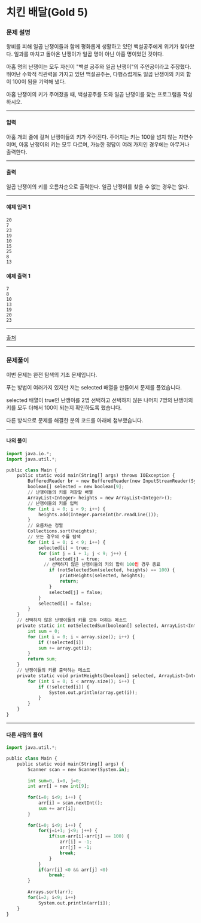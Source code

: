 # 치킨 배달(Gold 5)

### 문제 설명

왕비를 피해 일곱 난쟁이들과 함께 평화롭게 생활하고 있던 백설공주에게 위기가 찾아왔다. 일과를 마치고 돌아온 난쟁이가 일곱 명이 아닌 아홉 명이었던 것이다.   

아홉 명의 난쟁이는 모두 자신이 "백설 공주와 일곱 난쟁이"의 주인공이라고 주장했다. 뛰어난 수학적 직관력을 가지고 있던 백설공주는, 다행스럽게도 일곱 난쟁이의 키의 합이 100이 됨을 기억해 냈다.   

아홉 난쟁이의 키가 주어졌을 때, 백설공주를 도와 일곱 난쟁이를 찾는 프로그램을 작성하시오.   

---

#### 입력

아홉 개의 줄에 걸쳐 난쟁이들의 키가 주어진다. 주어지는 키는 100을 넘지 않는 자연수이며, 아홉 난쟁이의 키는 모두 다르며, 가능한 정답이 여러 가지인 경우에는 아무거나 출력한다.

---

#### 출력

일곱 난쟁이의 키를 오름차순으로 출력한다. 일곱 난쟁이를 찾을 수 없는 경우는 없다.

---
#### 예제 입력 1

~~~
20
7
23
19
10
15
25
8
13
~~~

#### 예제 출력 1

~~~
7
8
10
13
19
20
23
~~~

---

[출처](https://www.acmicpc.net/problem/2309)

---

### 문제풀이

이번 문제는 완전 탐색의 기초 문제입니다.   

푸는 방법이 여러가지 있지만 저는 selected 배열을 만들어서 문제를 풀었습니다.   

selected 배열이 true인 난쟁이를 2명 선택하고 선택하지 않은 나머지 7명의 난쟁이의 키를 모두 더해서 100이 되는지 확인하도록 했습니다.   

다른 방식으로 문제를 해결한 분의 코드를 아래에 첨부했습니다.

---

#### 나의 풀이

~~~python
import java.io.*;
import java.util.*;

public class Main {
    public static void main(String[] args) throws IOException {
    	BufferedReader br = new BufferedReader(new InputStreamReader(System.in));
        boolean[] selected = new boolean[9];
        // 난쟁이들의 키를 저장할 배열
        ArrayList<Integer> heights = new ArrayList<Integer>();
        // 난쟁이들의 키를 입력
        for (int i = 0; i < 9; i++) {
        	heights.add(Integer.parseInt(br.readLine()));
        }
        // 오름차순 정렬
        Collections.sort(heights);
        // 모든 경우의 수를 탐색
        for (int i = 0; i < 9; i++) {
        	selected[i] = true;
            for (int j = i + 1; j < 9; j++) {
            	selected[j] = true;
              // 선택하지 않은 난쟁이들의 키의 합이 100인 경우 종료
            	if (notSelectedSum(selected, heights) == 100) {
            		printHeights(selected, heights);
            		return;
            	}
                selected[j] = false;
            }
            selected[i] = false;
        }
    }
    // 선택하지 않은 난쟁이들의 키를 모두 더하는 메소드
    private static int notSelectedSum(boolean[] selected, ArrayList<Integer> array) {
    	int sum = 0;
    	for (int i = 0; i < array.size(); i++) {
    		if (!selected[i])
    		sum += array.get(i);
    	}
    	return sum;
    }
    // 난쟁이들의 키를 출력하는 메소드
    private static void printHeights(boolean[] selected, ArrayList<Integer> array) {
    	for (int i = 0; i < array.size(); i++) {
    		if (!selected[i]) {
    			System.out.println(array.get(i));
    		}
    	}
    }
}
~~~

---

#### 다른 사람의 풀이

~~~python
import java.util.*;

public class Main {
	public static void main(String[] args) {
		Scanner scan = new Scanner(System.in);
		
		int sum=0, i=0, j=0;
		int arr[] = new int[9];
		
		for(i=0; i<9; i++) {
			arr[i] = scan.nextInt();
			sum += arr[i];
		}
		
		for(i=0; i<9; i++) {
			for(j=i+1; j<9; j++) {
				if(sum-arr[i]-arr[j] == 100) {
					arr[i] = -1;
					arr[j] = -1;
					break;
				}
			}
			if(arr[i] <0 && arr[j] <0)
				break;
		}
		
		Arrays.sort(arr);
		for(i=2; i<9; i++)
			System.out.println(arr[i]);
	}
}
~~~
